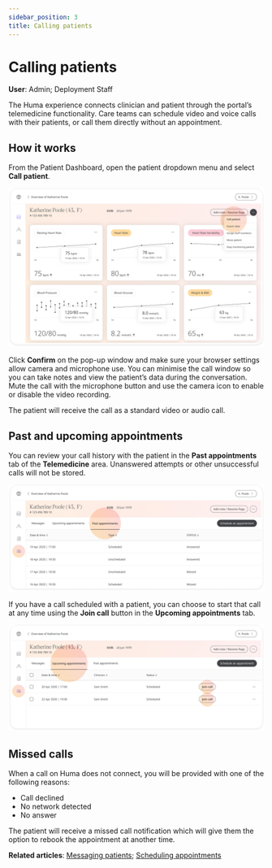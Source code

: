 ```yaml
---
sidebar_position: 3
title: Calling patients 
---
```

# Calling patients
**User**: Admin; Deployment Staff

The Huma experience connects clinician and patient through the portal’s telemedicine functionality. Care teams can schedule video and voice calls with their patients, or call them directly without an appointment.

## How it works​
From the Patient Dashboard, open the patient dropdown menu and select **Call patient**.

![Call Patient](./assets/CallPatients01.png)

Click **Confirm** on the pop-up window and make sure your browser settings allow camera and microphone use. You can minimise the call window so you can take notes and view the patient’s data during the conversation. Mute the call with the microphone button and use the camera icon to enable or disable the video recording.

The patient will receive the call as a standard video or audio call. 

## Past and upcoming appointments

You can review your call history with the patient in the **Past appointments** tab of the **Telemedicine** area. Unanswered attempts or other unsuccessful calls will not be stored.

![Past appointments](./assets/CallPatients02.png)

If you have a call scheduled with a patient, you can choose to start that call at any time using the **Join call** button in the **Upcoming appointments** tab.

![Join call](./assets/CallPatients03.png)

## Missed calls
When a call on Huma does not connect, you will be provided with one of the following reasons: 
- Call declined
- No network detected
- No answer

The patient will receive a missed call notification which will give them the option to rebook the appointment at another time.

**Related articles**: [Messaging patients](./messaging-patients.md); [Scheduling appointments](./scheduling-appointments.md)
